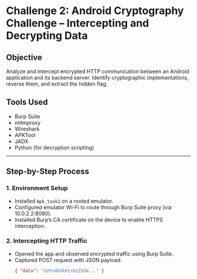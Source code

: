 # Challenge 2: Android Cryptography Challenge – Intercepting and Decrypting Data

## Objective

Analyze and intercept encrypted HTTP communication between an Android application and its backend server. Identify cryptographic implementations, reverse them, and extract the hidden flag.

## Tools Used

- Burp Suite
- mitmproxy
- Wireshark
- APKTool
- JADX
- Python (for decryption scripting)

---

## Step-by-Step Process

### 1. Environment Setup

- Installed `Apk_task2` on a rooted emulator.
- Configured emulator Wi-Fi to route through Burp Suite proxy (via 10.0.2.2:8080).
- Installed Burp’s CA certificate on the device to enable HTTPS interception.

### 2. Intercepting HTTP Traffic

- Opened the app and observed encrypted traffic using Burp Suite.
- Captured POST request with JSON payload:
  ```json
  { "data": "U2FsdGVkX1+XzZ3Jm..." }
